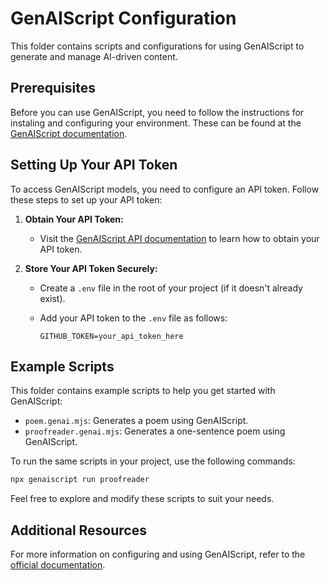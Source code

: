 # GenAIScript Configuration

This folder contains scripts and configurations for using GenAIScript to generate and manage AI-driven content.

## Prerequisites

Before you can use GenAIScript, you need to follow the instructions for instaling and configuring your environment. These can be found at the [GenAIScript documentation](https://microsoft.github.io/genaiscript/getting-started/).

## Setting Up Your API Token

To access GenAIScript models, you need to configure an API token. Follow these steps to set up your API token:

1. **Obtain Your API Token:**
   - Visit the [GenAIScript API documentation](https://microsoft.github.io/genaiscript/getting-started/configuration/#github-models) to learn how to obtain your API token.

2. **Store Your API Token Securely:**
   - Create a `.env` file in the root of your project (if it doesn't already exist).
   - Add your API token to the `.env` file as follows:

     ```plaintext
     GITHUB_TOKEN=your_api_token_here
     ```

## Example Scripts

This folder contains example scripts to help you get started with GenAIScript:

- `poem.genai.mjs`: Generates a poem using GenAIScript.
- `proofreader.genai.mjs`: Generates a one-sentence poem using GenAIScript.

To run the same scripts in your project, use the following commands:

```bash
npx genaiscript run proofreader
```

Feel free to explore and modify these scripts to suit your needs.

## Additional Resources

For more information on configuring and using GenAIScript, refer to the [official documentation](https://microsoft.github.io/genaiscript/getting-started/).